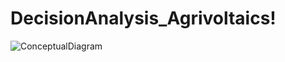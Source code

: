 # DecisionAnalysis_Agrivoltaics!
![ConceptualDiagram](https://user-images.githubusercontent.com/105004394/175812936-21cd9f22-2620-4ea4-87b0-bbd856298402.png)
